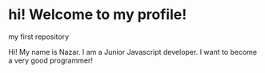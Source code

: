 # hi! Welcome to my profile!
my first repository

Hi!
My name is Nazar. I am a Junior Javascript developer. I want to become a very good programmer!
